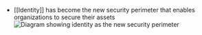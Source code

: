 - [[Identity]] has become the new security perimeter that enables organizations to secure their assets![Diagram showing identity as the new security perimeter](https://learn.microsoft.com/en-us/training/wwl-sci/describe-identity-principles-concepts/media/3-identity-new-security-perimeter.png)

